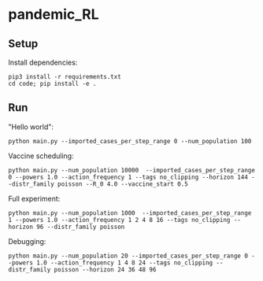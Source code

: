 # pandemic_RL

## Setup

Install dependencies:

```
pip3 install -r requirements.txt
cd code; pip install -e .
```

## Run

"Hello world":
```
python main.py --imported_cases_per_step_range 0 --num_population 100
```

Vaccine scheduling:
```
python main.py --num_population 10000  --imported_cases_per_step_range 0 --powers 1.0 --action_frequency 1 --tags no_clipping --horizon 144 --distr_family poisson --R_0 4.0 --vaccine_start 0.5

```

Full experiment:
```
python main.py --num_population 1000  --imported_cases_per_step_range 1 --powers 1.0 --action_frequency 1 2 4 8 16 --tags no_clipping --horizon 96 --distr_family poisson
```

Debugging:
```
python main.py --num_population 20 --imported_cases_per_step_range 0 --powers 1.0 --action_frequency 1 4 8 24 --tags no_clipping --distr_family poisson --horizon 24 36 48 96
```